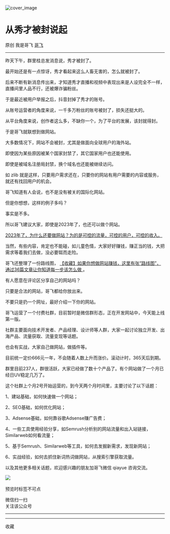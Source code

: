 ![cover_image](https://mmbiz.qpic.cn/sz_mmbiz_jpg/LBrX00GQeicuGqdrT1jH4753ghyRPWAkyUH8WXRjH0PBgc5kDj4WMHocNuiaAVmQtNGt31uLciayKhpELXeiaZfpFw/0?wx_fmt=jpeg)

#  从秀才被封说起

原创  我是哥飞  [ 哥飞 ](javascript:void\(0\);)

__ _ _ _ _

昨天下午，群里桂总发消息说，秀才被封了。

  

最开始还是有一点惊讶，秀才看起来这么人畜无害的，怎么就被封了。

  

后来不断有新消息传出来，才知道秀才直播和视频中表现出来是人设完全不一样，直播间里人品不行，还被爆诈骗粉丝。

  

于是最近被用户举报之后，抖音封掉了秀才的账号。

  

从账号运营者的角度来说，一千多万粉丝的账号被封了，损失还挺大的。

  

从平台角度来说，创作者这么多，不缺你一个，为了平台的发展，该封就得封。

  

于是哥飞就联想到做网站。

  

大多数情况下，网站不会被封，尤其是做面向全球用户的海外站。

  

即使因为某些原因被某个国家封禁了，其它国家用户也还能使用。

  

即使是被域名注册局封禁，换个域名也还能被继续访问。

  

如 zlib 就是这样，只要用户需求还在，只要你的网站有用户需要的内容或服务，就还有找回用户的机会。

  

哥飞知道有人会说，也不是没有被关的国际化网站。

  

但是你想想，这样的例子多吗？

  

事实是不多。

  

所以哥飞建议大家，即使是2023年了，也还可以做个网站。

  

[ 2023年了，为什么还要做网站？为的是可控的流量，可控的用户，可控的收入。
](https://mp.weixin.qq.com/s?__biz=MjM5OTIzMzYyMA==&mid=2650079683&idx=1&sn=091f793f74b58d107a6c3adc93870974&scene=21#wechat_redirect)

  

当然，有些内容，肯定也不能碰，如儿童色情，大家好好赚钱，赚正当的钱，大把需求等着我们去做，没必要铤而走险。

  

哥飞还整理了一份路线图， [ 【收藏】如果你想做网站赚钱，这里有张“路线图”，通过36篇文章让你知道每一步该怎么做
](https://mp.weixin.qq.com/s?__biz=MjM5OTIzMzYyMA==&mid=2650079774&idx=1&sn=662bb441c636137a30fe04616bc4970e&scene=21#wechat_redirect)
。

  

有人愿意在评论区分享自己的网站吗？

只要是合法的网站，哥飞都给你放出来。

不要只是扔一个网址，最好介绍一下你的网站。

  

哥飞运营了一个付费社群，目前暂时是微信群形态，正在开发网站中，今天能上线第一版。

社群主要面向技术开发者、产品经理、设计师等人群，大家一起讨论独立开发、出海产品、流量获取、流量变现等话题。

也会有实战，大家自己做网站，做插件等。

目前统一定价666元一年，不会随着人数上升而涨价。滚动计时，365天后到期。

群里目前237人，群很活跃，大家已经做了数十个产品了。有个网站做了一个月已经日UV稳定几万了。

这个社群上个月2号开始运营的，到今天两个月时间里，主要讨论了以下话题：

1、建站基础，如何快速做一个网站；

2、SEO基础，如何优化网站；

3、Adsense基础，如何靠谷歌Adsense赚广告费；

4、一些工具使用经验分享，如Semrush分析别的网站流量和出入站链接，Similarweb如何看流量；

5、基于Semrush、Similarweb等工具，如何去发掘新需求，发现新网站；

6、实战经验，如何去抓住新词热词做网站，从搜索引擎获取流量。

以及其他更多相关话题，欢迎感兴趣的朋友加哥飞微信 qiayue 咨询交流。

![](https://mmbiz.qpic.cn/sz_mmbiz_png/LBrX00GQeicuGqdrT1jH4753ghyRPWAkyAbP4P4aWTPFPzRoqSZPEKsgoJDw9HLibr0ZjbjhUqC8LlfwQDTQAz6Q/640?wx_fmt=png)
​

  

预览时标签不可点

微信扫一扫  
关注该公众号





****



****



  收藏

